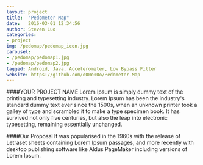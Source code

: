 ```yaml
---
layout: project
title:  "Pedometer Map"
date:   2016-03-01 12:34:56
author: Steven Luo
categories:
- project
img: /pedomap/pedomap_icon.jpg
carousel:
- /pedomap/pedomap1.jpg
- /pedomap/pedomap2.jpg
tagged: Android, Java, Accelerometer, Low Bypass Filter
website: https://github.com/o00o00o/Pedometer-Map
---
```

####YOUR PROJECT NAME
Lorem Ipsum is simply dummy text of the printing and typesetting industry. Lorem Ipsum has been the industry's standard dummy text ever since the 1500s, when an unknown printer took a galley of type and scrambled it to make a type specimen book. It has survived not only five centuries, but also the leap into electronic typesetting, remaining essentially unchanged.

####Our Proposal
It was popularised in the 1960s with the release of Letraset sheets containing Lorem Ipsum passages, and more recently with desktop publishing software like Aldus PageMaker including versions of Lorem Ipsum.
